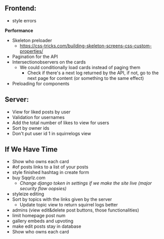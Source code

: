 ## **Frontend:**

-   style errors

**Performance**

-   Skeleton preloader
    -   https://css-tricks.com/building-skeleton-screens-css-custom-properties/
-   Pagination for the API
-   Intersectionobservers on the cards
    -   We could conditionally load cards instead of paging them
        -   Check if there's a next log returned by the API, if not, go to the next page for content (or something to the same effect)
-   Preloading for components

## **Server:**

-   View for liked posts by user
-   Validation for usernames
-   Add the total number of likes to view for users
-   Sort by owner ids
-   Don't put user id 1 in squirrelogs view 

## **If We Have Time**

-   Show who owns each card
-   #of posts links to a list of your posts
-   style finished hashtag in create form
-   buy Sqqrlz.com
    -   _Change django token in settings if we make the site live (major security flaw oopsies)_
-   styleize editing
-   Sort by topics with the links given by the server
    -   Update topic view to return squirrel logs better
-   admins (view edit&delete post buttons, those functionalities)
-   limit homepage post num
-   gallery embeds and upvoting
-   make edit posts stay in database
-   Show who owns each card

